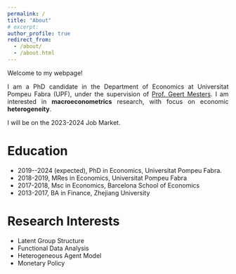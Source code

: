 ```yaml
---
permalink: /
title: "About"
# excerpt: 
author_profile: true
redirect_from: 
  - /about/
  - /about.html
---
```


Welcome to my webpage!

<p style='text-align: justify;'> I am a PhD candidate in the Department of Economics at Universitat Pompeu Fabra (UPF), under the supervision of <a href="https://www.geertmesters.com/"> Prof. Geert Mesters</a>. I am interested in <b>macroeconometrics</b> research, with focus on economic <b>heterogeneity</b>.</p>

I will be on the 2023-2024 Job Market.

Education
======
- 2019--2024 (expected), PhD in Economics, Universitat Pompeu Fabra.
- 2018-2019, MRes in Economics, Universitat Pompeu Fabra
- 2017-2018, Msc in Economics, Barcelona School of Economics
- 2013-2017, BA in Finance, Zhejiang University

Research Interests
======
- Latent Group Structure
- Functional Data Analysis
- Heterogeneous Agent Model
- Monetary Policy